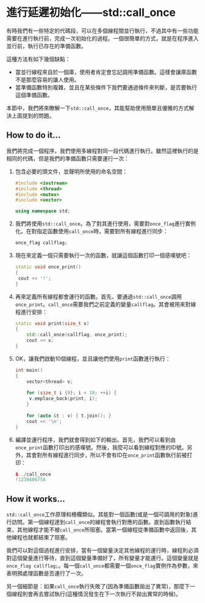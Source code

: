 # 進行延遲初始化——std::call_once

有時我們有一些特定的代碼段，可以在多個線程間並行執行，不過其中有一些功能需要在進行執行前，完成一次初始化的過程。一個很簡單的方式，就是在程序進入並行前，執行已存在的準備函數。

這種方法有如下幾個缺點：

- 當並行線程來自於一個庫，使用者肯定會忘記調用準備函數。這樣會讓庫函數不是那麼容易的讓人使用。
- 當準備函數特別複雜，並且在某些條件下我們要通過條件來判斷，是否要執行這個準備函數。

本節中，我們將來瞭解一下`std::call_once`，其能幫助使用簡單且優雅的方式解決上面提到的問題。

## How to do it...

我們將完成一個程序，我們使用多線程對同一段代碼進行執行。雖然這裡執行的是相同的代碼，但是我們的準備函數只需要運行一次：

1. 包含必要的頭文件，並聲明所使用的命名空間：

   ```c++
   #include <iostream>
   #include <thread>
   #include <mutex>
   #include <vector>
   
   using namespace std; 
   ```

2. 我們將使用`std::call_once`。為了對其進行使用，需要對`once_flag`進行實例化。在對指定函數使用`call_once`時，需要對所有線程進行同步：

   ```c++
   once_flag callflag;
   ```

3. 現在來定義一個只需要執行一次的函數，就讓這個函數打印一個感嘆號吧：

   ```c++
   static void once_print()
   {
   	cout << '!';
   }
   ```

4. 再來定義所有線程都會運行的函數。首先，要通過`std::call_once`調用`once_print`。`call_once`需要我們之前定義的變量`callflag`。其會被用來對線程進行安排：

   ```c++
   static void print(size_t x)
   {
       std::call_once(callflag, once_print);
       cout << x;
   }
   ```

5. OK，讓我們啟動10個線程，並且讓他們使用`print`函數進行執行：

   ```c++
   int main()
   {
       vector<thread> v;
       
       for (size_t i {0}; i < 10; ++i) {
       	v.emplace_back(print, i);
       }
       
       for (auto &t : v) { t.join(); }
       cout << '\n';
   }
   ```

6. 編譯並運行程序，我們就會得到如下的輸出。首先，我們可以看到由`once_print`函數打印出的感嘆號。然後，我麼可以看到線程對應的ID號。另外，其會對所有線程進行同步，所以不會有ID在`once_print`函數執行前被打印：

   ```c++
   $ ./call_once
   !1239406758
   ```

## How it works...

`std::call_once`工作原理和柵欄類似。其能對一個函數(或是一個可調用的對象)進行訪問。第一個線程達到`call_once`的線程會執行對應的函數。直到函數執行結束，其他線程才能不被`call_once`所阻塞。當第一個線程從準備函數中返回後，其他線程也就都結束了阻塞。

我們可以對這個過程進行安排，當有一個變量決定其他線程的運行時，線程則必須對這個變量進行等待，直到這個變量準備好了，所有變量才能運行。這個變量就是`once_flag callflag;`。每一個`call_once`都需要一個`once_flag`實例作為參數，來表明預處理函數是否運行了一次。

另一個細節是：如果`call_once`執行失敗了(因為準備函數拋出了異常)，那麼下一個線程則會再去嘗試執行(這種情況發生在下一次執行不拋出異常的時候)。